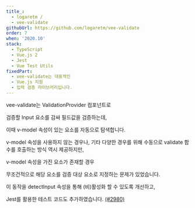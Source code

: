 ```yaml
---
title_:
  - logaretm /
  - vee-validate
githubUrl: https://github.com/logaretm/vee-validate
order: 7
when: '2020.10'
stack:
  - TypeScript
  - Vue.js 2
  - Jest
  - Vue Test Utils
fixedPart:
  - vee-validate는 대표적인
  - Vue.js 지원
  - 입력 검증 라이브러리입니다.
---
```


<span class="nw">vee-validate는 ValidationProvider 컴포넌트로</span>

<span class="nw">검증할 Input 요소를 감싸</span>
<span class="nw">필드값을 검증하는데,</span>

<span class="nw">이때 v-model 속성이 있는 요소를</span>
<span class="nw">자동으로 탐색합니다.</span>

<span class="nw">v-model 속성을 사용하지 않는 경우나,</span>
<span class="nw">기타 다양한 경우를 위해</span>
<span class="nw">수동으로 validate 함수를 호출하는</span>
<span class="nw">방식 역시 제공하지만,</span>

<span class="nw">v-model 속성을 가진</span>
<span class="nw">요소가 존재할 경우</span>

<span class="nw">무조건적으로 해당 요소를</span>
<span class="nw">검증 대상 요소로 지정하는</span>
<span class="nw">문제가 있었습니다.</span>

<span class="nw">이 동작을 detectInput 속성을 통해</span>
<span class="nw">(비)활성화 할 수 있도록 개선하고,</span>

<span class="nw">Jest를 활용한 테스트</span>
<span class="nw">코드도 추가하였습니다. [(#2980)](https://github.com/logaretm/vee-validate/pull/2980)</span>
